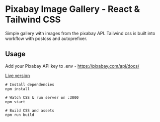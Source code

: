 # Pixabay Image Gallery - React & Tailwind CSS 

Simple gallery with images from the pixabay API. Tailwind css is built into workflow with postcss and autoprefixer.

## Usage
Add your Pixabay API key to .env - https://pixabay.com/api/docs/

[Live version](https://react-pixabay-gallery.netlify.com/)

```
# Install dependencies
npm install

# Watch CSS & run server on :3000
npm start

# Build CSS and assets
npm run build
```
